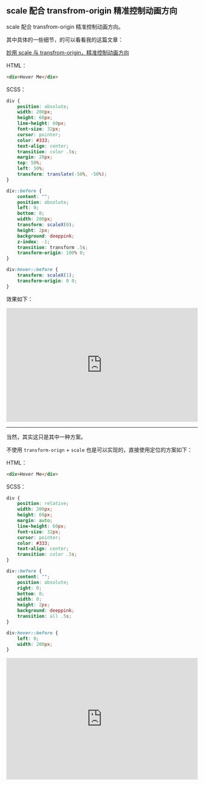 ## scale 配合 transfrom-origin 精准控制动画方向

scale 配合 transfrom-origin 精准控制动画方向。

其中具体的一些细节，的可以看看我的这篇文章：

[妙用 scale 与 transfrom-origin，精准控制动画方向](https://github.com/chokcoco/iCSS/issues/63)

HTML：

```HTML
<div>Hover Me</div>
```

SCSS：
```scss
div {
    position: absolute;
    width: 200px;
    height: 60px;
    line-height: 60px;
    font-size: 32px;
    cursor: pointer;
    color: #333;
    text-align: center;
    transition: color .5s;
    margin: 20px;
    top: 50%;
    left: 50%;
    transform: translate(-50%, -50%);
}

div::before {
    content: "";
    position: absolute;
    left: 0;
    bottom: 0;
    width: 200px;
    transform: scaleX(0);
    height: 2px;
    background: deeppink;
    z-index: -1;
    transition: transform .5s;
    transform-origin: 100% 0;
}

div:hover::before {
    transform: scaleX(1);
    transform-origin: 0 0;
}
```

效果如下：

<iframe height="300" style="width: 100%;" scrolling="no" title="transform-origin妙用" src="https://codepen.io/Chokcoco/embed/Bxyoyz?height=300&theme-id=default&default-tab=css,result" frameborder="no" allowtransparency="true" allowfullscreen="true">
  See the Pen <a href='https://codepen.io/Chokcoco/pen/Bxyoyz'>transform-origin妙用</a> by Chokcoco
  (<a href='https://codepen.io/Chokcoco'>@Chokcoco</a>) on <a href='https://codepen.io'>CodePen</a>.
</iframe>

------

当然，其实这只是其中一种方案。

不使用 `transform-orign` + `scale` 也是可以实现的，直接使用定位的方案如下：

HTML：

```HTML
<div>Hover Me</div>
```

SCSS：
```scss
div {
    position: relative;
    width: 200px;
    height: 60px;
    margin: auto;
    line-height: 60px;
    font-size: 32px;
    cursor: pointer;
    color: #333;
    text-align: center;
    transition: color .5s;
}

div::before {
    content: "";
    position: absolute;
    right: 0;
    bottom: 0;
    width: 0;
    height: 2px;
    background: deeppink;
    transition: all .5s;
}

div:hover::before {
    left: 0;
    width: 200px;
}
```
<iframe height="320" style="width: 100%;" scrolling="no" title="定位控制动画方向" src="https://codepen.io/Chokcoco/embed/rNVBZMa?height=320&theme-id=default&default-tab=css,result" frameborder="no" allowtransparency="true" allowfullscreen="true">
  See the Pen <a href='https://codepen.io/Chokcoco/pen/rNVBZMa'>定位控制动画方向</a> by Chokcoco
  (<a href='https://codepen.io/Chokcoco'>@Chokcoco</a>) on <a href='https://codepen.io'>CodePen</a>.
</iframe>